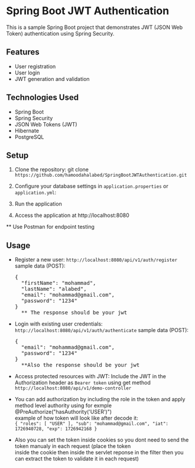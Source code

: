 # Spring Boot JWT Authentication

This is a sample Spring Boot project that demonstrates JWT (JSON Web Token) authentication using Spring Security.

## Features

- User registration
- User login
- JWT generation and validation

## Technologies Used

- Spring Boot
- Spring Security
- JSON Web Tokens (JWT)
- Hibernate
- PostgreSQL

## Setup

1. Clone the repository: git clone `https://github.com/hamoodahalabed/SpringBootJWTAuthentication.git`

2. Configure your database settings in `application.properties` or `application.yml`:

3. Run the application

4. Access the application at http://localhost:8080

** Use Postman for endpoint testing
## Usage

- Register a new user: `http://localhost:8080/api/v1/auth/register`
  sample data (POST):
  
  <pre>
  {
    "firstName": "mohammad",
    "lastName": "alabed",
    "email": "mohammad@gmail.com",
    "password": "1234"
  } 
    ** The response should be your jwt
</pre>

- Login with existing user credentials: `http://localhost:8080/api/v1/auth/authenticate`
  sample data (POST):
  
  <pre>
  {
    "email": "mohammad@gmail.com",
    "password": "1234"
  } 
    **Also the response should be your jwt
  </pre>
  
- Access protected resources with JWT: Include the JWT in the Authorization header as `Bearer token` using get method
  `http://localhost:8080/api/v1/demo-controller`
  
- You can add authorization by including the role in the token and apply method level authority using for exmple   @PreAuthorize("hasAuthority('USER')")<br>
  example of how token will look like after decode it: <br>
  `{
  "roles": [
    "USER"
  ],
  "sub": "mohammad@gmail.com",
  "iat": 1726940728,
  "exp": 1726942168
}`

- Also you can set the token inside cookies so you dont need to send the token manualy in each request (place the token <br>
  inside the cookie then inside the servlet reponse in the filter then you can extract the token to validate it in each request)
